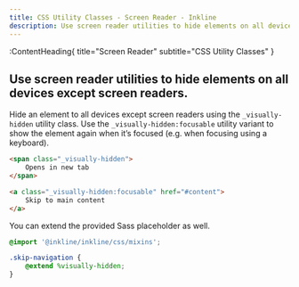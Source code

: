 ```yaml
---
title: CSS Utility Classes - Screen Reader - Inkline
description: Use screen reader utilities to hide elements on all devices except screen readers.
---
```


:ContentHeading{ title="Screen Reader" subtitle="CSS Utility Classes" }
## Use screen reader utilities to hide elements on all devices except screen readers.

Hide an element to all devices except screen readers using the `_visually-hidden` utility class. Use the `_visually-hidden:focusable` utility variant to show the element again when it’s focused (e.g. when focusing using a keyboard). 

~~~html
<span class="_visually-hidden">
    Opens in new tab
</span>
~~~

~~~html
<a class="_visually-hidden:focusable" href="#content">
    Skip to main content
</a>
~~~

You can extend the provided Sass placeholder as well.

~~~scss
@import '@inkline/inkline/css/mixins';

.skip-navigation {
    @extend %visually-hidden;
}
~~~
